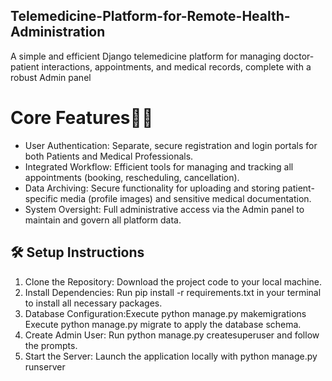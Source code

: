 ## Telemedicine-Platform-for-Remote-Health-Administration
A simple and efficient Django telemedicine platform for managing doctor-patient interactions, appointments, and medical records, complete with a robust Admin panel
# Core Features🚀🚀
- User Authentication: Separate, secure registration and login portals for both Patients and Medical Professionals.
- Integrated Workflow: Efficient tools for managing and tracking all appointments (booking, rescheduling, cancellation).
- Data Archiving: Secure functionality for uploading and storing patient-specific media (profile images) and sensitive medical documentation.
- System Oversight: Full administrative access via the Admin panel to maintain and govern all platform data.

## 🛠️ Setup Instructions
1. Clone the Repository: Download the project code to your local machine.
2. Install Dependencies: Run pip install -r requirements.txt in your terminal to install all necessary packages.
3. Database Configuration:Execute python manage.py makemigrations Execute python manage.py migrate to apply the database schema.
4. Create Admin User: Run python manage.py createsuperuser and follow the prompts.
5. Start the Server: Launch the application locally with python manage.py runserver
